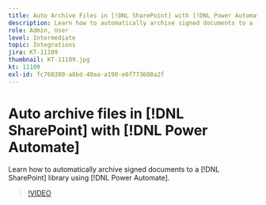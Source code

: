 ```yaml
---
title: Auto Archive Files in [!DNL SharePoint] with [!DNL Power Automate]
description: Learn how to automatically archive signed documents to a [!DNL SharePoint] library using [!DNL Power Automate]
role: Admin, User
level: Intermediate
topic: Integrations
jira: KT-11109
thumbnail: KT-11109.jpg
kt: 11109
exl-id: fc760380-a8bd-40aa-a190-e6f773608a2f
---
```

# Auto archive files in [!DNL SharePoint] with [!DNL Power Automate]

Learn how to automatically archive signed documents to a [!DNL SharePoint] library using [!DNL Power Automate].

>[!VIDEO](https://video.tv.adobe.com/v/3409121?quality=12&learn=on&hidetitle=true)
